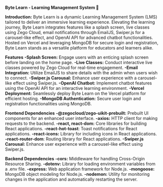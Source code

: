 ******Byte Learn - Learning Management System 🚀******

****Introduction:****
Byte Learn is a dynamic Learning Management System (LMS) tailored to deliver an immersive learning experience. Elevating the learning journey, Byte Learn integrates features like a splash screen, live classes using Zego Cloud, email notifications through EmailJS, Swiper.js for a carousel-like effect, and OpenAI API for advanced chatbot functionalities. Hosted on Vercel and leveraging MongoDB for secure login and registration, Byte Learn stands as a versatile platform for educators and learners alike.

****Features****
**-Splash Screen:** Engage users with an enticing splash screen before landing on the home page.
**-Live Classes:** Conduct interactive live classes powered by Zego Cloud for real-time engagement.
**-Email Integration:** Utilize EmailJS to share details with the admin when users wish to connect.
**-Swiper.js Carousal:** Enhance user experience with a carousel-like effect using Swiper.js.
**-OpenAI Chatbot:** Implement chatbot features using the OpenAI API for an interactive learning environment.
**-Vercel Deployment:** Seamlessly deploy Byte Learn on the Vercel platform for efficient hosting.
**-MongoDB Authentication:** Secure user login and registration functionalities using MongoDB.

****Frontend Dependencies****
**-@zegocloud/zego-uikit-prebuilt:** Prebuilt UI components for an enhanced user interface.
**-axios:** HTTP client for making requests to the backend.
**-react, react-dom:** Core libraries for building React applications.
**-react-hot-toast**: Toast notifications for React applications.
**-react-icons:** Library for including icons in React applications.
**-react-router-dom**: Routing library for React applications.
**-Swiper.js Carousal:** Enhance user experience with a carousel-like effect using Swiper.js.

****Backend Dependencies****
**-cors:** Middleware for handling Cross-Origin Resource Sharing.
**-dotenv:** Library for loading environment variables from a .env file.
**-express:** Web application framework for Node.js.
**-mongoose:** MongoDB object modeling for Node.js.
**-nodemon:** Utility for monitoring changes in the application and automatically restarting the server.
